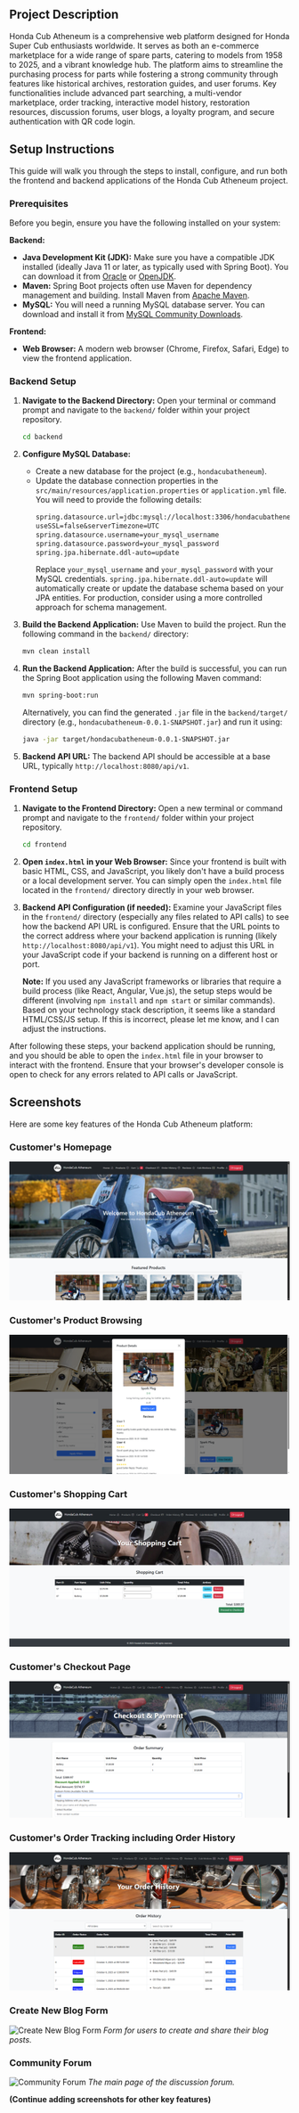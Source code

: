 ## Project Description

Honda Cub Atheneum is a comprehensive web platform designed for Honda Super Cub enthusiasts worldwide. It serves as both an e-commerce marketplace for a wide range of spare parts, catering to models from 1958 to 2025, and a vibrant knowledge hub. The platform aims to streamline the purchasing process for parts while fostering a strong community through features like historical archives, restoration guides, and user forums. Key functionalities include advanced part searching, a multi-vendor marketplace, order tracking, interactive model history, restoration resources, discussion forums, user blogs, a loyalty program, and secure authentication with QR code login.

## Setup Instructions

This guide will walk you through the steps to install, configure, and run both the frontend and backend applications of the Honda Cub Atheneum project.

### Prerequisites

Before you begin, ensure you have the following installed on your system:

**Backend:**

* **Java Development Kit (JDK):** Make sure you have a compatible JDK installed (ideally Java 11 or later, as typically used with Spring Boot). You can download it from [Oracle](https://www.oracle.com/java/technologies/javase-downloads.html) or [OpenJDK](https://openjdk.java.net/).
* **Maven:** Spring Boot projects often use Maven for dependency management and building. Install Maven from [Apache Maven](https://maven.apache.org/download.cgi).
* **MySQL:** You will need a running MySQL database server. You can download and install it from [MySQL Community Downloads](https://dev.mysql.com/downloads/community/).

**Frontend:**

* **Web Browser:** A modern web browser (Chrome, Firefox, Safari, Edge) to view the frontend application.

### Backend Setup

1.  **Navigate to the Backend Directory:**
    Open your terminal or command prompt and navigate to the `backend/` folder within your project repository.

    ```bash
    cd backend
    ```

2.  **Configure MySQL Database:**
    * Create a new database for the project (e.g., `hondacubatheneum`).
    * Update the database connection properties in the `src/main/resources/application.properties` or `application.yml` file. You will need to provide the following details:
        ```properties
        spring.datasource.url=jdbc:mysql://localhost:3306/hondacubatheneum?useSSL=false&serverTimezone=UTC
        spring.datasource.username=your_mysql_username
        spring.datasource.password=your_mysql_password
        spring.jpa.hibernate.ddl-auto=update
        ```
        Replace `your_mysql_username` and `your_mysql_password` with your MySQL credentials. `spring.jpa.hibernate.ddl-auto=update` will automatically create or update the database schema based on your JPA entities. For production, consider using a more controlled approach for schema management.

3.  **Build the Backend Application:**
    Use Maven to build the project. Run the following command in the `backend/` directory:

    ```bash
    mvn clean install
    ```

4.  **Run the Backend Application:**
    After the build is successful, you can run the Spring Boot application using the following Maven command:

    ```bash
    mvn spring-boot:run
    ```
    Alternatively, you can find the generated `.jar` file in the `backend/target/` directory (e.g., `hondacubatheneum-0.0.1-SNAPSHOT.jar`) and run it using:
    ```bash
    java -jar target/hondacubatheneum-0.0.1-SNAPSHOT.jar
    ```

5.  **Backend API URL:**
    The backend API should be accessible at a base URL, typically `http://localhost:8080/api/v1`.

### Frontend Setup

1.  **Navigate to the Frontend Directory:**
    Open a new terminal or command prompt and navigate to the `frontend/` folder within your project repository.

    ```bash
    cd frontend
    ```

2.  **Open `index.html` in your Web Browser:**
    Since your frontend is built with basic HTML, CSS, and JavaScript, you likely don't have a build process or a local development server. You can simply open the `index.html` file located in the `frontend/` directory directly in your web browser.

3.  **Backend API Configuration (if needed):**
    Examine your JavaScript files in the `frontend/` directory (especially any files related to API calls) to see how the backend API URL is configured. Ensure that the URL points to the correct address where your backend application is running (likely `http://localhost:8080/api/v1`). You might need to adjust this URL in your JavaScript code if your backend is running on a different host or port.

    **Note:** If you used any JavaScript frameworks or libraries that require a build process (like React, Angular, Vue.js), the setup steps would be different (involving `npm install` and `npm start` or similar commands). Based on your technology stack description, it seems like a standard HTML/CSS/JS setup. If this is incorrect, please let me know, and I can adjust the instructions.

After following these steps, your backend application should be running, and you should be able to open the `index.html` file in your browser to interact with the frontend. Ensure that your browser's developer console is open to check for any errors related to API calls or JavaScript.

## Screenshots

Here are some key features of the Honda Cub Atheneum platform:

### Customer's Homepage
![Custoer Homepage](Frontend/screenshots/Customer_Homepage.png)

### Customer's Product Browsing
![Product Listing](Frontend/screenshots/Customer_Products_Page.png)


### Customer's Shopping Cart 
![Shopping Cart](Frontend/screenshots/Customer_Cart_Page.png)

### Customer's Checkout Page
![Customer Checkout](Frontend/screenshots/Customer_Checkout_Page.png)

### Customer's Order Tracking including Order History
![User Profile](Frontend/screenshots/Customer_Order_History.png)


### Create New Blog Form
![Create New Blog Form](images/create_blog_form.png)
*Form for users to create and share their blog posts.*

### Community Forum
![Community Forum](images/community_forum.png)
*The main page of the discussion forum.*

**(Continue adding screenshots for other key features)**
